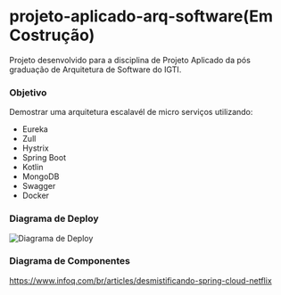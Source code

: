# projeto-aplicado-arq-software(Em Costrução)

Projeto desenvolvido para a disciplina de Projeto Aplicado da pós graduação de Arquitetura de Software do IGTI. 

### Objetivo

Demostrar uma arquitetura escalavél de micro serviços utilizando:
- Eureka
- Zull
- Hystrix
- Spring Boot
- Kotlin
- MongoDB
- Swagger
- Docker

### Diagrama de Deploy
![Diagrama de Deploy](https://github.com/dsamuel32/projeto-aplicado-arq-software/blob/master/documentos/deploy.jpg)
### Diagrama de Componentes
https://www.infoq.com/br/articles/desmistificando-spring-cloud-netflix
